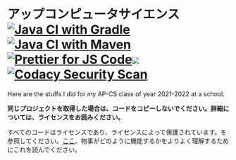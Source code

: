 # アップコンピュータサイエンス[![Java CI with Gradle](https://github.com/meng-jack/apcs/actions/workflows/gradle.yml/badge.svg?branch=dax-program)](https://github.com/meng-jack/apcs/actions/workflows/gradle.yml)[![Java CI with Maven](https://github.com/meng-jack/apcs/actions/workflows/maven.yml/badge.svg?branch=dax-program)](https://github.com/meng-jack/apcs/actions/workflows/maven.yml)[![Prettier for JS Code](https://github.com/meng-jack/apcs/actions/workflows/prettify.yml/badge.svg?branch=dax-program)](https://github.com/meng-jack/apcs/actions/workflows/prettify.yml)![](https://img.shields.io/github/repo-size/exoad/apcs)[![Codacy Security Scan](https://github.com/exoad/apcs/actions/workflows/codacy-analysis.yml/badge.svg)](https://github.com/exoad/apcs/actions/workflows/codacy-analysis.yml)

Here are the stuffs I did for my AP-CS class of year 2021-2022 at a school.

**同じプロジェクトを取得した場合は、コードをコピーしないでください。詳細については、ライセンスをお読みください。**

すべてのコードはライセンスであり、ライセンスによって保護されています。を参照してください。[ここ](./LICENSE.md)。物事がどのように機能するかをよりよく理解するためにこれを読んでください。
